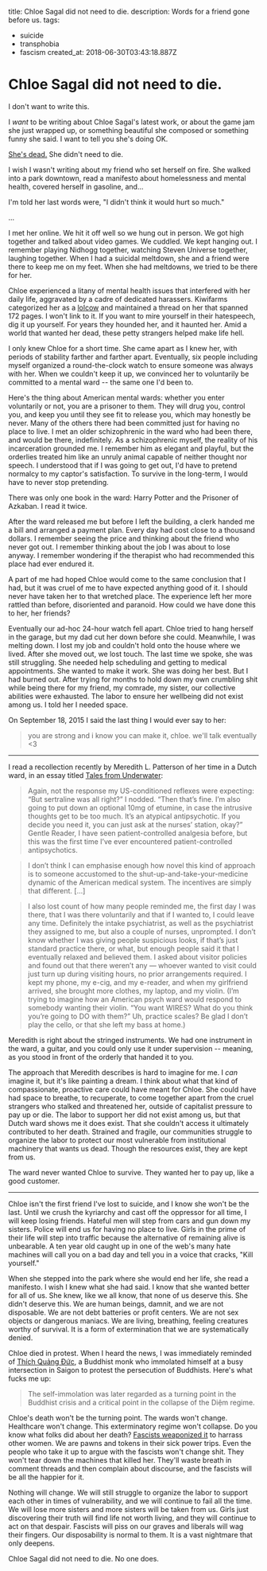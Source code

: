 title: Chloe Sagal did not need to die.
description: Words for a friend gone before us.
tags:
- suicide
- transphobia
- fascism
created_at: 2018-06-30T03:43:18.887Z

# Chloe Sagal did not need to die.

I don't want to write this.

I *want* to be writing about Chloe Sagal's latest work, or about the game jam she just wrapped up, or something beautiful she composed or something funny she said. I want to tell you she's doing OK.

[She's dead.](https://www.oregonlive.com/portland/index.ssf/2018/06/woman_who_set_self_on_fire_in.html) She didn't need to die.

I wish I wasn't writing about my friend who set herself on fire. She walked into a park downtown, read a manifesto about homelessness and mental health, covered herself in gasoline, and...

I'm told her last words were, "I didn't think it would hurt so much."

...

I met her online. We hit it off well so we hung out in person. We got high together and talked about video games. We cuddled. We kept hanging out. I remember playing Nidhogg together, watching Steven Universe together, laughing together. When I had a suicidal meltdown, she and a friend were there to keep me on my feet. When she had meltdowns, we tried to be there for her.

Chloe experienced a litany of mental health issues that interfered with her daily life, aggravated by a cadre of dedicated harassers. Kiwifarms categorized her as a [lolcow](http://knowyourmeme.com/memes/lolcow) and maintained a thread on her that spanned 172 pages. I won't link to it. If you want to mire yourself in their hatespeech, dig it up yourself. For years they hounded her, and it haunted her. Amid a world that wanted her dead, these petty strangers helped make life hell.

I only knew Chloe for a short time. She came apart as I knew her, with periods of stability farther and farther apart. Eventually, six people including myself organized a round-the-clock watch to ensure someone was always with her. When we couldn't keep it up, we convinced her to voluntarily be committed to a mental ward -- the same one I'd been to.

Here's the thing about American mental wards: whether you enter voluntarily or not, you are a prisoner to them. They will drug you, control you, and keep you until they see fit to release you, which may honestly be never. Many of the others there had been committed just for having no place to live. I met an older schizophrenic in the ward who had been there, and would be there, indefinitely. As a schizophrenic myself, the reality of his incarceration grounded me. I remember him as elegant and playful, but the orderlies treated him like an unruly animal capable of neither thought nor speech. I understood that if I was going to get out, I'd have to pretend normalcy to my captor's satisfaction. To survive in the long-term, I would have to never stop pretending.

There was only one book in the ward: Harry Potter and the Prisoner of Azkaban. I read it twice.

After the ward released me but before I left the building, a clerk handed me a bill and arranged a payment plan. Every day had cost close to a thousand dollars. I remember seeing the price and thinking about the friend who never got out. I remember thinking about the job I was about to lose anyway. I remember wondering if the therapist who had recommended this place had ever endured it.

A part of me had hoped Chloe would come to the same conclusion that I had, but it was cruel of me to have expected anything good of it. I should never have taken her to that wretched place. The experience left her more rattled than before, disoriented and paranoid. How could we have done this to her, her friends?

Eventually our ad-hoc 24-hour watch fell apart. Chloe tried to hang herself in the garage, but my dad cut her down before she could. Meanwhile, I was melting down. I lost my job and couldn't hold onto the house where we lived. After she moved out, we lost touch. The last time we spoke, she was still struggling. She needed help scheduling and getting to medical appointments. She wanted to make it work. She was doing her best. But I had burned out. After trying for months to hold down my own crumbling shit while being there for my friend, my comrade, my sister, our collective abilities were exhausted. The labor to ensure her wellbeing did not exist among us. I told her I needed space.

On September 18, 2015 I said the last thing I would ever say to her:

> you are strong and i know you can make it, chloe. we'll talk eventually &lt;3

-----

I read a recollection recently by Meredith L. Patterson of her time in a Dutch ward, in an essay titled [Tales from Underwater](https://status451.com/2018/06/18/tales-from-underwater/):

> Again, not the response my US-conditioned reflexes were expecting: “But sertraline was all right?” I nodded. “Then that’s fine. I’m also going to put down an optional 10mg of etumine, in case the intrusive thoughts get to be too much. It’s an atypical antipsychotic. If you decide you need it, you can just ask at the nurses’ station, okay?” Gentle Reader, I have seen patient-controlled analgesia before, but this was the first time I’ve ever encountered patient-controlled antipsychotics.

> I don’t think I can emphasise enough how novel this kind of approach is to someone accustomed to the shut-up-and-take-your-medicine dynamic of the American medical system. The incentives are simply that different. [...]

> I also lost count of how many people reminded me, the first day I was there, that I was there voluntarily and that if I wanted to, I could leave any time. Definitely the intake psychiatrist, as well as the psychiatrist they assigned to me, but also a couple of nurses, unprompted. I don’t know whether I was giving people suspicious looks, if that’s just standard practice there, or what, but enough people said it that I eventually relaxed and believed them. I asked about visitor policies and found out that there weren’t any — whoever wanted to visit could just turn up during visiting hours, no prior arrangements required. I kept my phone, my e-cig, and my e-reader, and when my girlfriend arrived, she brought more clothes, my laptop, and my violin. (I’m trying to imagine how an American psych ward would respond to somebody wanting their violin. “You want WIRES? What do you think you’re going to DO with them?” Uh, practice scales? Be glad I don’t play the cello, or that she left my bass at home.)

Meredith is right about the stringed instruments. We had one instrument in the ward, a guitar, and you could only use it under supervision -- meaning, as you stood in front of the orderly that handed it to you.

The approach that Meredith describes is hard to imagine for me. I *can* imagine it, but it's like painting a dream. I think about what that kind of compassionate, proactive care could have meant for Chloe. She could have had space to breathe, to recuperate, to come together apart from the cruel strangers who stalked and threatened her, outside of capitalist pressure to pay up or die. The labor to support her did not exist among us, but that Dutch ward shows me it does exist. That she couldn't access it ultimately contributed to her death. Strained and fragile, our communities struggle to organize the labor to protect our most vulnerable from institutional machinery that wants us dead. Though the resources exist, they are kept from us.

The ward never wanted Chloe to survive. They wanted her to pay up, like a good customer.

-----

Chloe isn't the first friend I've lost to suicide, and I know she won't be the last. Until we crush the kyriarchy and cast off the oppressor for all time, I will keep losing friends. Hateful men will step from cars and gun down my sisters. Police will end us for having no place to live. Girls in the prime of their life will step into traffic because the alternative of remaining alive is unbearable. A ten year old caught up in one of the web's many hate machines will call you on a bad day and tell you in a voice that cracks, "Kill yourself."

When she stepped into the park where she would end her life, she read a manifesto. I wish I knew what she had said. I know that she wanted better for all of us. She knew, like we all know, that none of us deserve this. She didn't deserve this. We are human beings, damnit, and we are not disposable. We are not debt batteries or profit centers. We are not sex objects or dangerous maniacs. We are living, breathing, feeling creatures worthy of survival. It is a form of extermination that we are systematically denied.

Chloe died in protest. When I heard the news, I was immediately reminded of [Thích Quảng Đức](https://en.wikipedia.org/wiki/Th%C3%ADch_Qu%E1%BA%A3ng_%C4%90%E1%BB%A9c), a Buddhist monk who immolated himself at a busy intersection in Saigon to protest the persecution of Buddhists. Here's what fucks me up:

> The self-immolation was later regarded as a turning point in the Buddhist crisis and a critical point in the collapse of the Diệm regime.

Chloe's death won't be the turning point. The wards won't change. Healthcare won't change. This exterminatory regime won't collapse. Do you know what folks did about her death? [Fascists weaponized it](https://twitter.com/stillgray/status/1010233351574155264) to harrass other women. We are pawns and tokens in their sick power trips. Even the people who take it up to argue with the fascists won't change shit. They won't tear down the machines that killed her. They'll waste breath in comment threads and then complain about discourse, and the fascists will be all the happier for it.

Nothing will change. We will still struggle to organize the labor to support each other in times of vulnerability, and we will continue to fail all the time. We will lose more sisters and more sisters will be taken from us. Girls just discovering their truth will find life not worth living, and they will continue to act on that despair. Fascists will piss on our graves and liberals will wag their fingers. Our disposability is normal to them. It is a vast nightmare that only deepens.

Chloe Sagal did not need to die. No one does.
